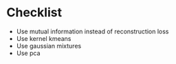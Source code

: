 # Checklist

* Use mutual information instead of reconstruction loss
* Use kernel kmeans 
* Use gaussian mixtures
* Use pca 